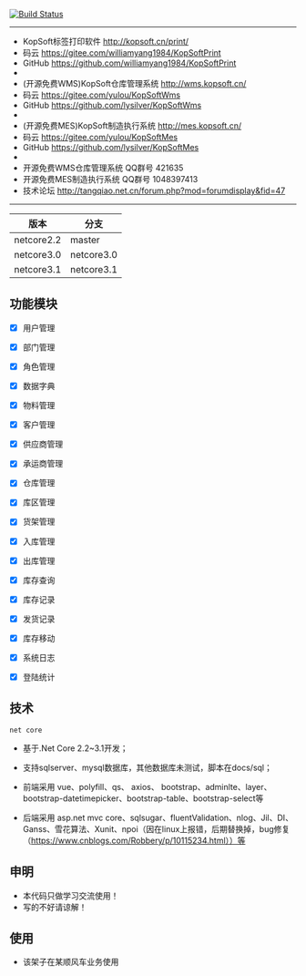 [![Build Status](https://lysilver.visualstudio.com/kopsoftwms/_apis/build/status/lysilver.KopSoftWms?branchName=master)](https://lysilver.visualstudio.com/kopsoftwms/_build/latest?definitionId=3&branchName=master)

****
* KopSoft标签打印软件 http://kopsoft.cn/print/
* 码云 https://gitee.com/williamyang1984/KopSoftPrint
* GitHub https://github.com/williamyang1984/KopSoftPrint
*
* (开源免费WMS)KopSoft仓库管理系统 http://wms.kopsoft.cn/
* 码云 https://gitee.com/yulou/KopSoftWms
* GitHub https://github.com/lysilver/KopSoftWms
*
* (开源免费MES)KopSoft制造执行系统 http://mes.kopsoft.cn/
* 码云 https://gitee.com/yulou/KopSoftMes
* GitHub https://github.com/lysilver/KopSoftMes
*
* 开源免费WMS仓库管理系统 QQ群号 421635
* 开源免费MES制造执行系统 QQ群号 1048397413
* 技术论坛 http://tangqiao.net.cn/forum.php?mod=forumdisplay&fid=47
****

|  版本   | 分支  |
|  ----  | ----  |
| netcore2.2  | master |
| netcore3.0  | netcore3.0 |
| netcore3.1  | netcore3.1 |

## 功能模块
- [x] 用户管理
- [x] 部门管理
- [x] 角色管理
- [x] 数据字典
- [x] 物料管理
- [x] 客户管理
- [x] 供应商管理
- [x] 承运商管理
- [x] 仓库管理
- [x] 库区管理
- [x] 货架管理
- [x] 入库管理
- [x] 出库管理
- [x] 库存查询
- [x] 库存记录
- [x] 发货记录
- [x] 库存移动
- [x] 系统日志
- [x] 登陆统计
  

## 技术
`net core`

* 基于.Net Core 2.2~3.1开发；

* 支持sqlserver、mysql数据库，其他数据库未测试，脚本在docs/sql；

* 前端采用 vue、polyfill、qs、 axios、 bootstrap、adminlte、layer、bootstrap-datetimepicker、bootstrap-table、bootstrap-select等

* 后端采用 asp.net mvc core、sqlsugar、fluentValidation、nlog、Jil、DI、Ganss、雪花算法、Xunit、npoi（因在linux上报错，后期替换掉，bug修复（https://www.cnblogs.com/Robbery/p/10115234.html））等



## 申明
* 本代码只做学习交流使用！
* 写的不好请谅解！

## 使用
* 该架子在某顺风车业务使用

